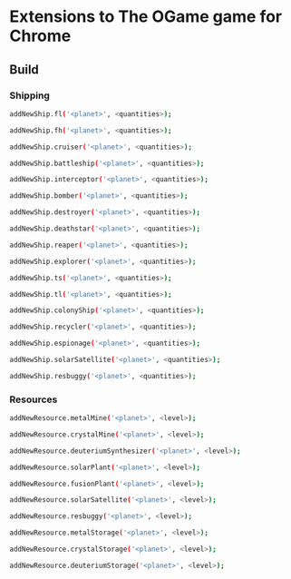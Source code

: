 # Extensions to The OGame game for Chrome

## Build

### Shipping

```bash
addNewShip.fl('<planet>', <quantities>);
```
```bash
addNewShip.fh('<planet>', <quantities>);
```
```bash
addNewShip.cruiser('<planet>', <quantities>);
```
```bash
addNewShip.battleship('<planet>', <quantities>);
```
```bash
addNewShip.interceptor('<planet>', <quantities>);
```
```bash
addNewShip.bomber('<planet>', <quantities>);
```
```bash
addNewShip.destroyer('<planet>', <quantities>);
```
```bash
addNewShip.deathstar('<planet>', <quantities>);
```
```bash
addNewShip.reaper('<planet>', <quantities>);
```
```bash
addNewShip.explorer('<planet>', <quantities>);
```
```bash
addNewShip.ts('<planet>', <quantities>);
```
```bash
addNewShip.tl('<planet>', <quantities>);
```
```bash
addNewShip.colonyShip('<planet>', <quantities>);
```
```bash
addNewShip.recycler('<planet>', <quantities>);
```
```bash
addNewShip.espionage('<planet>', <quantities>);
```
```bash
addNewShip.solarSatellite('<planet>', <quantities>);
```
```bash
addNewShip.resbuggy('<planet>', <quantities>);
```

### Resources
```bash
addNewResource.metalMine('<planet>', <level>);
```
```bash
addNewResource.crystalMine('<planet>', <level>);
```
```bash
addNewResource.deuteriumSynthesizer('<planet>', <level>);
```
```bash
addNewResource.solarPlant('<planet>', <level>);
```
```bash
addNewResource.fusionPlant('<planet>', <level>);
```
```bash
addNewResource.solarSatellite('<planet>', <level>);
```
```bash
addNewResource.resbuggy('<planet>', <level>);
```
```bash
addNewResource.metalStorage('<planet>', <level>);
```
```bash
addNewResource.crystalStorage('<planet>', <level>);
```
```bash
addNewResource.deuteriumStorage('<planet>', <level>);
```
